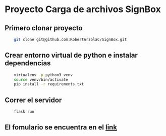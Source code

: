 # Proyecto Carga de archivos SignBox

## Primero clonar proyecto
    
```bash
    git clone git@github.com:RobertArzolaC/SignBox.git
```

## Crear entorno virtual de python e instalar dependencias

```bash
    virtualenv -p python3 venv
    source venv/bin/activate
    pip install -r requirements.txt
```

## Correr el servidor

```bash
    flask run
```

## El fomulario se encuentra en el [link](http://0.0.0.0:5000/)
